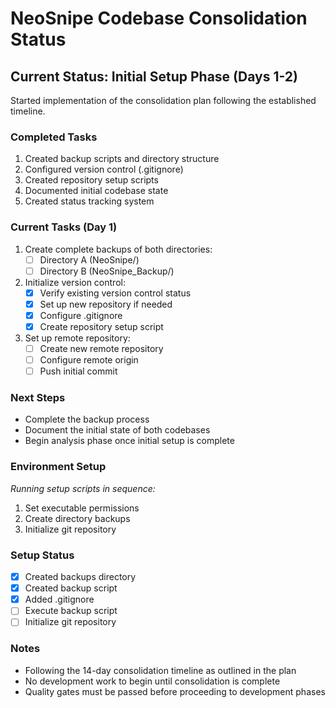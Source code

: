 # NeoSnipe Codebase Consolidation Status

## Current Status: Initial Setup Phase (Days 1-2)
Started implementation of the consolidation plan following the established timeline.

### Completed Tasks
1. Created backup scripts and directory structure
2. Configured version control (.gitignore)
3. Created repository setup scripts
4. Documented initial codebase state
5. Created status tracking system

### Current Tasks (Day 1)
1. Create complete backups of both directories:
   - [ ] Directory A (NeoSnipe/)
   - [ ] Directory B (NeoSnipe_Backup/)

2. Initialize version control:
   - [x] Verify existing version control status
   - [x] Set up new repository if needed
   - [x] Configure .gitignore
   - [x] Create repository setup script

3. Set up remote repository:
   - [ ] Create new remote repository
   - [ ] Configure remote origin
   - [ ] Push initial commit

### Next Steps
- Complete the backup process
- Document the initial state of both codebases
- Begin analysis phase once initial setup is complete

### Environment Setup
*Running setup scripts in sequence:*
1. Set executable permissions
2. Create directory backups
3. Initialize git repository

### Setup Status
- [x] Created backups directory
- [x] Created backup script
- [x] Added .gitignore
- [ ] Execute backup script
- [ ] Initialize git repository

### Notes
- Following the 14-day consolidation timeline as outlined in the plan
- No development work to begin until consolidation is complete
- Quality gates must be passed before proceeding to development phases